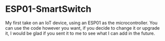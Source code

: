 # ESP01-SmartSwitch
My first take on an IoT device, using an ESP01 as the microcontroller. 
You can use the code however you want, if you decide to change it or upgrade it, I would be glad if you sent it to me to see what I can add in the future.
